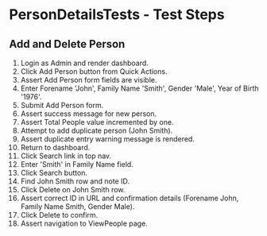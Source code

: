 # PersonDetailsTests - Test Steps

## Add and Delete Person

1. Login as Admin and render dashboard.
2. Click Add Person button from Quick Actions.
3. Assert Add Person form fields are visible.
4. Enter Forename 'John', Family Name 'Smith', Gender 'Male', Year of Birth '1976'.
5. Submit Add Person form.
6. Assert success message for new person.
7. Assert Total People value incremented by one.
8. Attempt to add duplicate person (John Smith).
9. Assert duplicate entry warning message is rendered.
10. Return to dashboard.
11. Click Search link in top nav.
12. Enter 'Smith' in Family Name field.
13. Click Search button.
14. Find John Smith row and note ID.
15. Click Delete on John Smith row.
16. Assert correct ID in URL and confirmation details (Forename John, Family Name Smith, Gender Male).
17. Click Delete to confirm.
18. Assert navigation to ViewPeople page.

